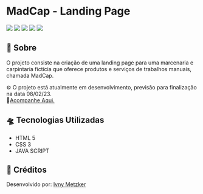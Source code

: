 # MadCap - Landing Page

![](https://img.shields.io/badge/HTML5-E34F26?style=for-the-badge&logo=html5&logoColor=white)
![](https://img.shields.io/badge/javascript-yellow?style=for-the-badge&logo=javascript&logoColor=white)
![](https://img.shields.io/badge/CSS3-1572B6?style=for-the-badge&logo=css3&logoColor=white)
![](https://img.shields.io/badge/Visual_Studio_Code-0078D4?style=for-the-badge&logo=visual%20studio%20code&logoColor=white)
![](https://img.shields.io/badge/Markdown-000000?style=for-the-badge&logo=markdown&logoColor=white)


## 📎 Sobre

O projeto consiste na criação de uma landing page para uma marcenaria e carpintaria fictícia que oferece produtos e serviços de trabalhos manuais, chamada MadCap.

⚙ O projeto está atualmente em desenvolvimento, previsão para finalização na data 08/02/23. <br>
🔗<a href="https://madcap-by-imetzker.netlify.app/">Acompanhe Aqui.</a>


## 🛸 Tecnologias Utilizadas

- HTML 5
- CSS 3
- JAVA SCRIPT


## 👾 Créditos

<p>
Desenvolvido por: <a href="https://github.com/iMetzker">Ivny Metzker</a> <br>